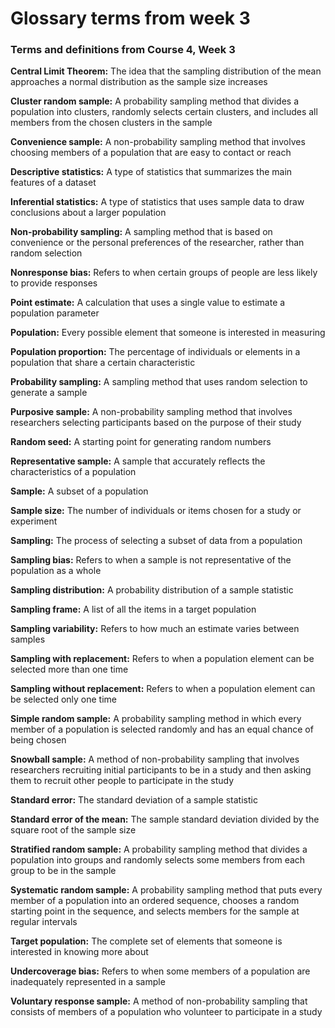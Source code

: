 # Glossary terms from week 3

### Terms and definitions from Course 4, Week 3

**Central Limit Theorem:** The idea that the sampling distribution of the mean approaches a normal distribution as the sample size increases															

**Cluster random sample:** A probability sampling method that divides a population into clusters, randomly selects certain clusters, and includes all members from the chosen clusters in the sample															

**Convenience sample:** A non-probability sampling method that involves choosing members of a population that are easy to contact or reach															

**Descriptive statistics:** A type of statistics that summarizes the main features of a dataset														

**Inferential statistics:** A type of statistics that uses sample data to draw conclusions about a larger population															

**Non-probability sampling:** A sampling method that is based on convenience or the personal preferences of the researcher, rather than random selection															

**Nonresponse bias:** Refers to when certain groups of people are less likely to provide responses															

**Point estimate:** A calculation that uses a single value to estimate a population parameter														

**Population:** Every possible element that someone is interested in measuring

**Population proportion:** The percentage of individuals or elements in a population that share a certain characteristic															

**Probability sampling:** A sampling method that uses random selection to generate a sample														

**Purposive sample:** A non-probability sampling method that involves researchers selecting participants based on the purpose of their study															

**Random seed:** A starting point for generating random numbers															

**Representative sample:** A sample that accurately reflects the characteristics of a population														

**Sample:** A subset of a population

**Sample size:** The number of individuals or items chosen for a study or experiment															

**Sampling:** The process of selecting a subset of data from a population	

**Sampling bias:** Refers to when a sample is not representative of the population as a whole	

**Sampling distribution:** A probability distribution of a sample statistic															

**Sampling frame:** A list of all the items in a target population															

**Sampling variability:** Refers to how much an estimate varies between samples															

**Sampling with replacement:** Refers to when a population element can be selected more than one time															

**Sampling without replacement:** Refers to when a population element can be selected only one time																									

**Simple random sample:** A probability sampling method in which every member of a population is selected randomly and has an equal chance of being chosen															

**Snowball sample:** A method of non-probability sampling that involves researchers recruiting initial participants to be in a study and then asking them to recruit other people to participate in the study															

**Standard error:** The standard deviation of a sample statistic		

**Standard error of the mean:** The sample standard deviation divided by the square root of the sample size																											

**Stratified random sample:** A probability sampling method that divides a population into groups and randomly selects some members from each group to be in the sample															

**Systematic random sample:** A probability sampling method that puts every member of a population into an ordered sequence, chooses a random starting point in the sequence, and selects members for the sample at regular intervals															

**Target population:** The complete set of elements that someone is interested in knowing more about															

**Undercoverage bias:** Refers to when some members of a population are inadequately represented in a sample															

**Voluntary response sample:** A method of non-probability sampling that consists of members of a population who volunteer to participate in a study					
